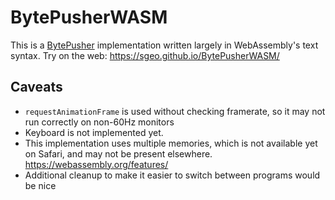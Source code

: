 # BytePusherWASM
This is a [BytePusher](https://esolangs.org/wiki/BytePusher) implementation written largely in WebAssembly's text syntax.
Try on the web: https://sgeo.github.io/BytePusherWASM/
## Caveats
* `requestAnimationFrame` is used without checking framerate, so it may not run correctly on non-60Hz monitors
* Keyboard is not implemented yet.
* This implementation uses multiple memories, which is not available yet on Safari, and may not be present elsewhere. https://webassembly.org/features/
* Additional cleanup to make it easier to switch between programs would be nice
